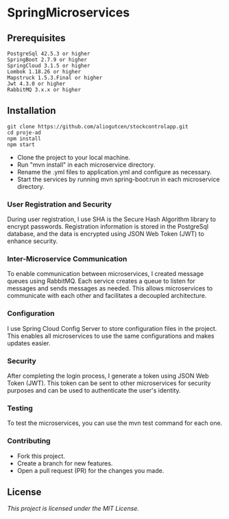 # SpringMicroservices




## Prerequisites

    PostgreSql 42.5.3 or higher
    SpringBoot 2.7.9 or higher
    SpringCloud 3.1.5 or higher
    Lombok 1.18.26 or higher
    Mapstruck 1.5.3.Final or higher
    Jwt 4.3.0 or higher
    RabbitMQ 3.x.x or higher


## Installation

    git clone https://github.com/aliogutcen/stockcontrolapp.git
    cd proje-ad
    npm install
    npm start

* Clone the project to your local machine.
* Run "mvn install" in each microservice directory.
* Rename the .yml files to application.yml and configure as necessary.
* Start the services by running mvn spring-boot:run in each microservice directory.


### User Registration and Security

During user registration, I use SHA is the Secure Hash Algorithm library to encrypt passwords. Registration information is stored in the PostgreSql database, and the data is encrypted using JSON Web Token (JWT) to enhance security.

### Inter-Microservice Communication

To enable communication between microservices, I created message queues using RabbitMQ. Each service creates a queue to listen for messages and sends messages as needed. This allows microservices to communicate with each other and facilitates a decoupled architecture.

### Configuration

I use Spring Cloud Config Server to store configuration files in the project. This enables all microservices to use the same configurations and makes updates easier.

### Security

After completing the login process, I generate a token using JSON Web Token (JWT). This token can be sent to other microservices for security purposes and can be used to authenticate the user's identity.

### Testing

To test the microservices, you can use the mvn test command for each one.

### Contributing

* Fork this project.
* Create a branch for new features.
* Open a pull request (PR) for the changes you made.

## **License**

_This project is licensed under the MIT License._